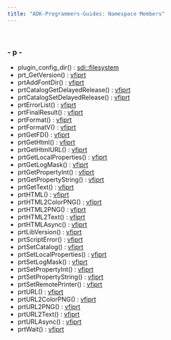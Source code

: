 ```yaml
---
title: "ADK-Programmers-Guides: Namespace Members"
---
```


 

### - p -

- plugin_config_dir() : <a href="namespacesdi_1_1filesystem.md#a383b7331d5268ea154c61f4ff4eb6ab8">sdi::filesystem</a>
- prt_GetVersion() : <a href="namespacevfiprt.md#aacc02fb690d18054f009b4b18d31b9f0">vfiprt</a>
- prtAddFontDir() : <a href="namespacevfiprt.md#a75f7f156ae5226185808997e23f28d68">vfiprt</a>
- prtCatalogGetDelayedRelease() : <a href="namespacevfiprt.md#a901e493ccff126fd4e97f9a94a003991">vfiprt</a>
- prtCatalogSetDelayedRelease() : <a href="namespacevfiprt.md#acc2a03e3c65b5c8c03f9c47d3731b7ef">vfiprt</a>
- prtErrorList() : <a href="namespacevfiprt.md#a0bf71d84338672c928d2849a74b70349">vfiprt</a>
- prtFinalResult() : <a href="namespacevfiprt.md#ab5aada82cb359dbc6a74d478ee7d46df">vfiprt</a>
- prtFormat() : <a href="namespacevfiprt.md#a5d53221623bd3d71eba771b097209ebb">vfiprt</a>
- prtFormatV() : <a href="namespacevfiprt.md#a7087e0d1c8dbbb4ddb7c96f2906c0edc">vfiprt</a>
- prtGetFD() : <a href="namespacevfiprt.md#a4c7078ea0b88cacda6d6eba511606e81">vfiprt</a>
- prtGetHtml() : <a href="namespacevfiprt.md#a894c3adbbd91f7f706ab907314ca541c">vfiprt</a>
- prtGetHtmlURL() : <a href="namespacevfiprt.md#aaea92124361b8c4129b83e65c19a187c">vfiprt</a>
- prtGetLocalProperties() : <a href="namespacevfiprt.md#aaf735eaaf5aee3e3063ad4288b94621c">vfiprt</a>
- prtGetLogMask() : <a href="namespacevfiprt.md#a7afd32c4c56826b494d22abfcb98164e">vfiprt</a>
- prtGetPropertyInt() : <a href="namespacevfiprt.md#a328666bdb869598ae87db05f5376fa5b">vfiprt</a>
- prtGetPropertyString() : <a href="namespacevfiprt.md#a5f28969939265c39c352b0e78d0871c0">vfiprt</a>
- prtGetText() : <a href="namespacevfiprt.md#a3f09958fa5e5dfd73947570eede09f3e">vfiprt</a>
- prtHTML() : <a href="namespacevfiprt.md#afe19510258113242e1b45a44a81fd27c">vfiprt</a>
- prtHTML2ColorPNG() : <a href="namespacevfiprt.md#ace7941298deb1c71520d2ccc1f59aae5">vfiprt</a>
- prtHTML2PNG() : <a href="namespacevfiprt.md#a68b5d075c73ff3ae0be5ccce9afc1d33">vfiprt</a>
- prtHTML2Text() : <a href="namespacevfiprt.md#a9f3dc390acd8a321e81a3c8a23fcc473">vfiprt</a>
- prtHTMLAsync() : <a href="namespacevfiprt.md#a41983b7c56c6c991abac955ba15ea1e0">vfiprt</a>
- prtLibVersion() : <a href="namespacevfiprt.md#abfc2b04f8ca018750fb58662de716e5e">vfiprt</a>
- prtScriptError() : <a href="namespacevfiprt.md#a2b668474952d2a2c807fd227246f40a0">vfiprt</a>
- prtSetCatalog() : <a href="namespacevfiprt.md#a7678b42a2b4a33d7b8c53a71ff0c5284">vfiprt</a>
- prtSetLocalProperties() : <a href="namespacevfiprt.md#ab215cbde888ebfaf9ff0653de6811dd5">vfiprt</a>
- prtSetLogMask() : <a href="namespacevfiprt.md#afaef426fe1518ee0286774d61d7cb401">vfiprt</a>
- prtSetPropertyInt() : <a href="namespacevfiprt.md#a4226eb3c80a05a57e1bdcae1d802b7fb">vfiprt</a>
- prtSetPropertyString() : <a href="namespacevfiprt.md#a019a78a3989581d2412ac274c1cf3401">vfiprt</a>
- prtSetRemotePrinter() : <a href="namespacevfiprt.md#acdfd03af403f906b8ddf8f4faba80efd">vfiprt</a>
- prtURL() : <a href="namespacevfiprt.md#a31b1c26648a592e4e93cd559e10b7d75">vfiprt</a>
- prtURL2ColorPNG() : <a href="namespacevfiprt.md#a027f7e400ef3aed22ab14ea03df81c38">vfiprt</a>
- prtURL2PNG() : <a href="namespacevfiprt.md#a330b2630efc51f8d3636b1265cfecd0d">vfiprt</a>
- prtURL2Text() : <a href="namespacevfiprt.md#a1107e98269b7ae36ee1a3e05bda48f5d">vfiprt</a>
- prtURLAsync() : <a href="namespacevfiprt.md#a6b468947807758e2e79df38538804708">vfiprt</a>
- prtWait() : <a href="namespacevfiprt.md#a83f7a62f65843e99ed9cbb9b9e40f643">vfiprt</a>
